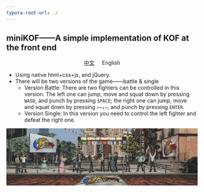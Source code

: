 ```yaml
---
typora-root-url: ./
---
```


## miniKOF——A simple implementation of KOF at the front end

<p align="center"><a href="/docs/readme-cn.md">中文</a>
     &nbsp;&nbsp;&nbsp;
    English
</p>

- Using native html+css+js, and jQuery.
- There will be two versions of the game——battle & single
  - Version Battle: There are two fighters can be controlled in this version. The left one can jump, move and squat down by pressing `WASD`, and punch by pressing `SPACE`; the right one can jump, move and squat down by pressing `↑←↓→`, and punch by pressing `ENTER`.
  - Version Single: In this version you need to control the left fighter and defeat the right one.

![](/static/img/background/0.gif)